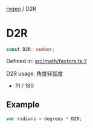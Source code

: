 [rvgeo](../index.md) / D2R

# D2R

```ts
const D2R: number;
```

Defined in: [src/math/factors.ts:7](https://github.com/pzq123456/RVGeo/blob/e727f6f6e310621d656b74948bed9956ff45a613/src/math/factors.ts#L7)

D2R usage: 角度转弧度
- PI / 180

## Example

```ts
var radians = degrees * D2R;
```
